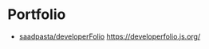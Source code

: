 # Portfolio

- [saadpasta/developerFolio](https://github.com/saadpasta/developerFolio)
  <https://developerfolio.js.org/>
